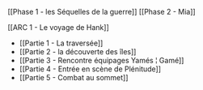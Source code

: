 [[Phase 1 - les Séquelles de la guerre]]
[[Phase 2 - Mia]]





[[ARC 1 - Le voyage de Hank]]

- [[Partie 1 - La traversée]]
- [[Partie 2 - la découverte des îles]]
- [[Partie 3 - Rencontre équipages Yamés ¦ Gamé]]
- [[Partie 4 - Entrée en scène de Plénitude]]
- [[Partie 5 - Combat au sommet]]


